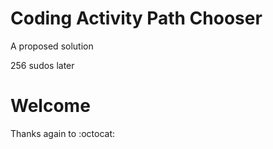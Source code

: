 Coding Activity Path Chooser
===

A proposed solution 

256 sudos later



Welcome
===


Thanks again to :octocat:

